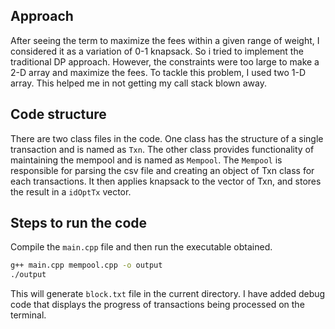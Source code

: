 ## Approach
After seeing the term to maximize the fees within a given range of weight, I considered it as a variation of 0-1 knapsack. So i tried to implement the traditional DP approach.
However, the constraints were too large to make a 2-D array and maximize the fees. To tackle this problem, I used two 1-D array. This helped me in not getting my call stack blown away.

## Code structure
There are two class files in the code. One class has the structure of a single transaction and is named as `Txn`. The other class provides functionality of maintaining the mempool and is named as `Mempool`.
The `Mempool` is responsible for parsing the csv file and creating an object of Txn class for each transactions.
It then applies knapsack to the vector of Txn, and stores the result in a `idOptTx` vector.

## Steps to run the code
Compile the `main.cpp` file and then run the executable obtained.
``` Bash
g++ main.cpp mempool.cpp -o output
./output
```
This will generate `block.txt` file in the current directory.
I have added debug code that displays the progress of transactions being processed on the terminal.
